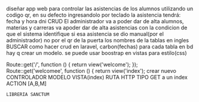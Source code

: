 diseñar app web para controlar las asistencias de los alumnos utilizando un codigo qr, en su defecto ingresandolo por teclado 
la asistencia tendrá: 
fecha y hora
dni
CRUD
El administrador va a poder dar de alta alumnos, materias y carreras
va apoder dar de alta asistencias con la condicion de que el sistema identifique si esa asistencia se dio manual(por el administrador) no por el qr de la puerta
los nombres de la tablas en ingles
BUSCAR como hacer crud en laravel, carbon(fechas)
para cada tabla en bd hay q crear un modelo.
se puede usar boostrap en vistas para estilo(css) 

Route::get('/', function () {
    return view('welcome');
});
Route::get('welcomee', function () {
    return view('index');
    crear nuevo CONTROLADOR
                MODELO 
                 VISTA(index)
    RUTA HTTP TIPO GET a un index
    ACTION [A,B,M]


    LIBRERIA SANCTUM